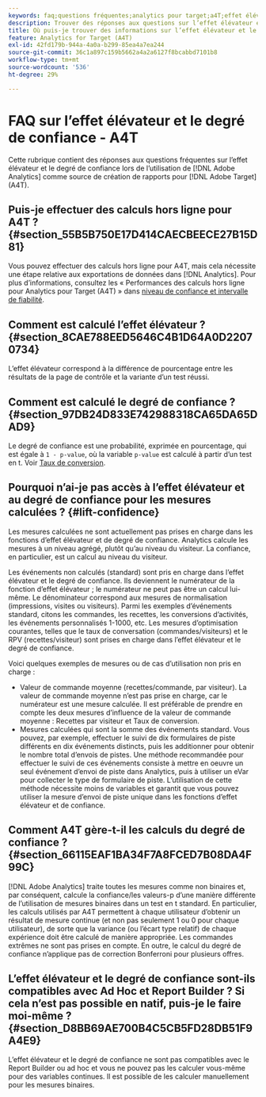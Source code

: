 ```yaml
---
keywords: faq;questions fréquentes;analytics pour target;a4T;effet élévateur;ad hoc;créateur de rapport;degré de confiance
description: Trouver des réponses aux questions sur l’effet élévateur et le degré de confiance lors de l’utilisation d’Analytics pour [!DNL Target] (A4T). A4T lets you use Analytics reporting for [!DNL Target] activités.
title: Où puis-je trouver des informations sur l’effet élévateur et le degré de confiance avec A4T ?
feature: Analytics for Target (A4T)
exl-id: 42fd179b-944a-4a0a-b299-85ea4a7ea244
source-git-commit: 36c1a897c159b5662a4a2a6127f8bcabbd7101b8
workflow-type: tm+mt
source-wordcount: '536'
ht-degree: 29%

---
```


# FAQ sur l’effet élévateur et le degré de confiance - A4T

Cette rubrique contient des réponses aux questions fréquentes sur l’effet élévateur et le degré de confiance lors de l’utilisation de [!DNL Adobe Analytics] comme source de création de rapports pour [!DNL Adobe Target] (A4T).

## Puis-je effectuer des calculs hors ligne pour A4T ? {#section_55B5B750E17D414CAECBEECE27B15D81}

Vous pouvez effectuer des calculs hors ligne pour A4T, mais cela nécessite une étape relative aux exportations de données dans [!DNL Analytics]. Pour plus d’informations, consultez les « Performances des calculs hors ligne pour Analytics pour Target (A4T) » dans [niveau de confiance et intervalle de fiabilité](/help/c-reports/conversion-rate.md#concept_0D0002A1EBDF420E9C50E2A46F36629B).

## Comment est calculé l’effet élévateur ? {#section_8CAE788EED5646C4B1D64A0D22070734}

L’effet élévateur correspond à la différence de pourcentage entre les résultats de la page de contrôle et la variante d’un test réussi.

## Comment est calculé le degré de confiance ? {#section_97DB24D833E742988318CA65DA65DAD9}

Le degré de confiance est une probabilité, exprimée en pourcentage, qui est égale à `1 - p-value`, où la variable `p-value` est calculé à partir d’un test en t. Voir [Taux de conversion](/help/c-reports/conversion-rate.md#concept_0D0002A1EBDF420E9C50E2A46F36629B).

## Pourquoi n’ai-je pas accès à l’effet élévateur et au degré de confiance pour les mesures calculées ? {#lift-confidence}

Les mesures calculées ne sont actuellement pas prises en charge dans les fonctions d’effet élévateur et de degré de confiance. Analytics calcule les mesures à un niveau agrégé, plutôt qu’au niveau du visiteur. La confiance, en particulier, est un calcul au niveau du visiteur.

Les événements non calculés (standard) sont pris en charge dans l’effet élévateur et le degré de confiance. Ils deviennent le numérateur de la fonction d’effet élévateur ; le numérateur ne peut pas être un calcul lui-même. Le dénominateur correspond aux mesures de normalisation (impressions, visites ou visiteurs). Parmi les exemples d’événements standard, citons les commandes, les recettes, les conversions d’activités, les événements personnalisés 1-1000, etc. Les mesures d’optimisation courantes, telles que le taux de conversation (commandes/visiteurs) et le RPV (recettes/visiteur) sont prises en charge dans l’effet élévateur et le degré de confiance.

Voici quelques exemples de mesures ou de cas d’utilisation non pris en charge :

* Valeur de commande moyenne (recettes/commande, par visiteur). La valeur de commande moyenne n’est pas prise en charge, car le numérateur est une mesure calculée. Il est préférable de prendre en compte les deux mesures d’influence de la valeur de commande moyenne : Recettes par visiteur et Taux de conversion.
* Mesures calculées qui sont la somme des événements standard. Vous pouvez, par exemple, effectuer le suivi de dix formulaires de piste différents en dix événements distincts, puis les additionner pour obtenir le nombre total d’envois de pistes. Une méthode recommandée pour effectuer le suivi de ces événements consiste à mettre en oeuvre un seul événement d’envoi de piste dans Analytics, puis à utiliser un eVar pour collecter le type de formulaire de piste. L’utilisation de cette méthode nécessite moins de variables et garantit que vous pouvez utiliser la mesure d’envoi de piste unique dans les fonctions d’effet élévateur et de confiance.

## Comment A4T gère-t-il les calculs du degré de confiance ? {#section_66115EAF1BA34F7A8FCED7B08DA4F99C}

[!DNL Adobe Analytics] traite toutes les mesures comme non binaires et, par conséquent, calcule la confiance/les valeurs-p d’une manière différente de l’utilisation de mesures binaires dans un test en t standard. En particulier, les calculs utilisés par A4T permettent à chaque utilisateur d’obtenir un résultat de mesure continue (et non pas seulement 1 ou 0 pour chaque utilisateur), de sorte que la variance (ou l’écart type relatif) de chaque expérience doit être calculé de manière appropriée. Les commandes extrêmes ne sont pas prises en compte. En outre, le calcul du degré de confiance n’applique pas de correction Bonferroni pour plusieurs offres.

## L’effet élévateur et le degré de confiance sont-ils compatibles avec Ad Hoc et Report Builder ? Si cela n’est pas possible en natif, puis-je le faire moi-même ? {#section_D8BB69AE700B4C5CB5FD28DB51F9A4E9}

L’effet élévateur et le degré de confiance ne sont pas compatibles avec le Report Builder ou ad hoc et vous ne pouvez pas les calculer vous-même pour des variables continues. Il est possible de les calculer manuellement pour les mesures binaires.
